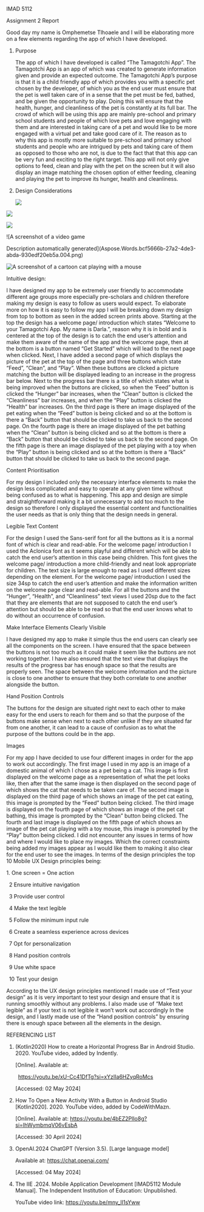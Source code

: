 IMAD 5112

Assignment 2 Report

Good day my name is Omphemetse Tlhoaele and I will be elaborating more on a few elements regarding the app of which I have developed.

1. Purpose

   The app of which I have developed is called “The Tamagotchi App”. The Tamagotchi App is an app of which was created to generate information given and provide an expected outcome. The Tamagotchi App’s purpose is that it is a child friendly app of which provides you with a specific pet chosen by the developer, of which you as the end user must ensure that the pet is well taken care of in a sense that the pet must be fed, bathed, and be given the opportunity to play. Doing this will ensure that the health, hunger, and cleanliness of the pet is constantly at its full bar. The crowd of which will be using this app are mainly pre-school and primary school students and people of which love pets and love engaging with them and are interested in taking care of a pet and would like to be more engaged with a virtual pet and take good care of it. The reason as to why this app is mostly more suitable to pre-school and primary school students and people who are intrigued by pets and taking care of them as opposed to those who are not, is due to the fact that that this app can be very fun and exciting to the right target. This app will not only give options to feed, clean and play with the pet on the screen but it will also display an image matching the chosen option of either feeding, cleaning and playing the pet to improve its hunger, health and cleanliness. 



1. Design Considerations 

   ![](Aspose.Words.bcf5666b-27a2-4de3-abda-930edf20eb5a.001.png)

![](Aspose.Words.bcf5666b-27a2-4de3-abda-930edf20eb5a.002.png)

![](Aspose.Words.bcf5666b-27a2-4de3-abda-930edf20eb5a.003.png)

![A screenshot of a video game

Description automatically generated](Aspose.Words.bcf5666b-27a2-4de3-abda-930edf20eb5a.004.png)

![A screenshot of a cartoon cat playing with a mouse](Aspose.Words.bcf5666b-27a2-4de3-abda-930edf20eb5a.005.png)









Intuitive design:

I have designed my app to be extremely user friendly to accommodate different age groups more especially pre-scholars and children therefore making my design is easy to follow as users would expect. To elaborate more on how it is easy to follow my app I will be breaking down my design from top to bottom as seen in the added screen prints above. Starting at the top the design has a welcome page/ introduction which states “Welcome to your Tamagotchi App. My name is Darla.”, reason why it is in bold and is centered at the top of the design is to catch the end user’s attention and make them aware of the name of the app and the welcome page, then at the bottom is a button named “Get Started” which will lead to the next page when clicked. Next, I have added a second page of which displays the picture of the pet at the top of the page and three buttons which state “Feed”, “Clean”, and “Play”. When these buttons are clicked a picture matching the button will be displayed leading to an increase in the progress bar below. Next to the progress bar there is a title of which states what is being improved when the buttons are clicked, so when the ‘Feed” button is clicked the “Hunger” bar increases, when the “Clean” button is clicked the “Cleanliness” bar increases, and when the “Play” button is clicked the “Health” bar increases. On the third page is there an image displayed of the pet eating when the “Feed” button is being clicked and so at the bottom is there a “Back” button that should be clicked to take us back to the second page. On the fourth page is there an image displayed of the pet bathing when the “Clean” button is being clicked and so at the bottom is there a “Back” button that should be clicked to take us back to the second page. On the fifth page is there an image displayed of the pet playing with a toy when the “Play” button is being clicked and so at the bottom is there a “Back” button that should be clicked to take us back to the second page.




Content Prioritisation

For my design I included only the necessary interface elements to make the design less complicated and easy to operate at any given time without being confused as to what is happening. This app and design are simple and straightforward making it a bit unnecessary to add too much to the design so therefore I only displayed the essential content and functionalities the user needs as that is only thing that the design needs in general. 

Legible Text Content

For the design I used the Sans-serif font for all the buttons as it is a normal font of which is clear and read-able. For the welcome page/ introduction I used the Aclonica font as it seems playful and different which will be able to catch the end user’s attention in this case being children. This font gives the welcome page/ introduction a more child-friendly and neat look appropriate for children. The text size is large enough to read as I used different sizes depending on the element. For the welcome page/ introduction I used the size 34sp to catch the end user’s attention and make the information written on the welcome page clear and read-able. For all the buttons and the “Hunger”, “Health”, and “Cleanliness” text views I used 20sp due to the fact that they are elements that are not supposed to catch the end user’s attention but should be able to be read so that the end user knows what to do without an occurrence of confusion.

Make Interface Elements Clearly Visible

I have designed my app to make it simple thus the end users can clearly see all the components on the screen. I have ensured that the space between the buttons is not too much as it could make it seem like the buttons are not working together. I have also ensured that the text view that displays the results of the progress bar has enough space so that the results are properly seen. The space between the welcome information and the picture is close to one another to ensure that they both correlate to one another alongside the button. 

Hand Position Controls

The buttons for the design are situated right next to each other to make easy for the end users to reach for them and so that the purpose of the buttons make sense when next to each other unlike if they are situated far from one another, it can lead to a cause of confusion as to what the purpose of the buttons could be in the app.

Images

For my app I have decided to use four different images in order for the app to work out accordingly. The first image I used in my app is an image of a domestic animal of which I chose as a pet being a cat. This image is first displayed on the welcome page as a representation of what the pet looks like, then after that the same image is then displayed on the second page of which shows the cat that needs to be taken care of. <a name="_hlk165821154"></a>The second image is displayed on the third page of which shows an image of the pet cat eating, this image is prompted by the “Feed” button being clicked. The third image is displayed on the fourth page of which shows an image of the pet cat bathing, this image is prompted by the “Clean” button being clicked. The fourth and last image is displayed on the fifth page of which shows an image of the pet cat playing with a toy mouse, this image is prompted by the “Play” button being clicked. I did not encounter any issues in terms of how and where I would like to place my images. Which the correct constraints being added my images appear as I would like them to making it also clear for the end user to see the images.  In terms of the design principles the top 10 Mobile UX Design principles being: 

1\. One screen = One action

` `2  Ensure intuitive navigation

` `3  Provide user control

` `4  Make the text legible 

` `5  Follow the minimum input rule 

` `6  Create a seamless experience across devices

` `7  Opt for personalization 

` `8  Hand position controls

` `9  Use white space

` `10 Test your design

According to the UX design principles mentioned I made use of “Test your design” as it is very important to test your design and ensure that it is running smoothly without any problems. I also made use of “Make text legible” as if your text is not legible it won’t work out accordingly In the design, and I lastly made use of the “Hand position controls” by ensuring there is enough space between all the elements in the design.

REFERENCING LIST

1) (Kotlin2020) How to create a Horizontal Progress Bar in Android Studio. 2020. YouTube video, added by Indently.

   [Online]. Available at:

   ` `<https://youtu.be/xU-Cc41DfTg?si=xYzIIa6HZyqRoMcs>

   [Accessed: 02 May 2024]

1) How To Open a New Activity With a Button in Android Studio [Kotlin2020]. 2020. YouTube video, added by CodeWithMazn.

   [Online]. Available at:    <https://youtu.be/4bEZ2PlIo8g?si=IhWymbmqV06vEsbA>

   [Accessed: 30 April 2024]

1) OpenAI.2024 ChatGPT (Version 3.5). [Large language model]

   Available at: <https://chat.openai.com/>

   [Accessed: 04 May 2024]

1) The IIE .2024. Mobile Application Development [IMAD5112 Module Manual]. The Independent Institution of Education: Unpublished.

   YouTube video link: <https://youtu.be/mny_lI1sYww>
